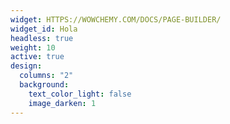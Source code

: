 ```yaml
---
widget: HTTPS://WOWCHEMY.COM/DOCS/PAGE-BUILDER/
widget_id: Hola
headless: true
weight: 10
active: true
design:
  columns: "2"
  background:
    text_color_light: false
    image_darken: 1
---
```

